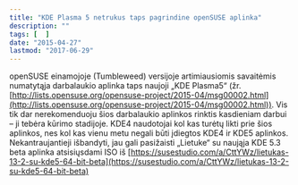 ```yaml
---
title: "KDE Plasma 5 netrukus taps pagrindine openSUSE aplinka"
description: ""
tags: [  ]
date: "2015-04-27"
lastmod: "2017-06-29"
---
```

openSUSE einamojoje (Tumbleweed) versijoje artimiausiomis savaitėmis numatytąja darbalaukio aplinka taps naujoji „KDE Plasma5“ (žr. [http://lists.opensuse.org/opensuse-project/2015-04/msg00002.html](http://lists.opensuse.org/opensuse-project/2015-04/msg00002.html)). Vis tik dar nerekomenduoju šios darbalaukio aplinkos rinktis kasdieniam darbui – ji tebėra kūrimo stadijoje. KDE4 naudotojai kol kas turėtų likti prie šios aplinkos, nes kol kas vienu metu negali būti įdiegtos KDE4 ir KDE5 aplinkos. Nekantraujantieji išbandyti, jau gali pasižaisti „Lietuke“ su naująja KDE 5.3 beta aplinka atsisiųsdami ISO iš [https://susestudio.com/a/CttYWz/lietukas-13-2-su-kde5-64-bit-beta](https://susestudio.com/a/CttYWz/lietukas-13-2-su-kde5-64-bit-beta)
